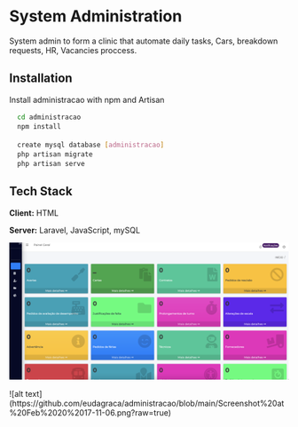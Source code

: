 # System Administration

System admin to form a clinic that automate daily tasks, Cars, breakdown requests, HR, Vacancies proccess.

## Installation

Install administracao with npm and Artisan

```bash
  cd administracao
  npm install
  
  create mysql database [administracao]
  php artisan migrate
  php artisan serve
```


## Tech Stack

**Client:** HTML

**Server:** Laravel, JavaScript, mySQL


![alt text](https://github.com/eudagraca/administracao/blob/main/Screenshot%20at%20Feb%2020%2017-10-24.png?raw=true)
<p></p>
![alt text](https://github.com/eudagraca/administracao/blob/main/Screenshot%20at%20Feb%2020%2017-11-06.png?raw=true)
